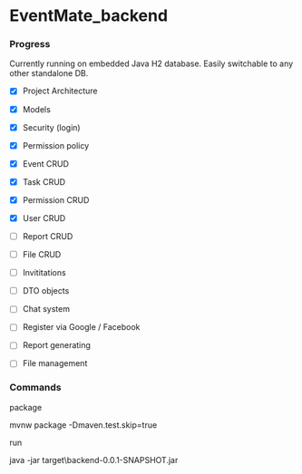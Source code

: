 # EventMate_backend

### Progress

Currently running on embedded Java H2 database. Easily switchable to any other standalone DB.

- [x] Project Architecture
- [x] Models
- [x] Security (login)
- [x] Permission policy
- [x] Event CRUD
- [x] Task CRUD
- [x] Permission CRUD
- [x] User CRUD
- [ ] Report CRUD
- [ ] File CRUD
- [ ] Invititations
- [ ] DTO objects
- [ ] Chat system
- [ ] Register via Google / Facebook
- [ ] Report generating
- [ ] File management


### Commands

package

mvnw package -Dmaven.test.skip=true


run

java -jar target\backend-0.0.1-SNAPSHOT.jar




